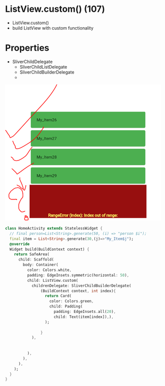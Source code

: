 # ListView.custom() (107)

- ListView.custom()
- build ListView with custom functionality

# Properties

- SliverChildDelegate
    - SliverChildListDelegate
    - SliverChildBuilderDelegate
    - 

![Untitled](ListView%20custom()%20(107)%202390a362949a4dcaa3e1750c2c3f7121/Untitled.png)

```dart
class HomeActivity extends StatelessWidget {
  // final person=List<String>.generate(50, (i) => "person $i");
  final item = List<String>.generate(30,(j)=>"My_Item$j");
  @override
  Widget build(BuildContext context) {
    return SafeArea(
      child: Scaffold(
        body: Container(
          color: Colors.white,
          padding: EdgeInsets.symmetric(horizontal: 50),
          child: ListView.custom(
            childrenDelegate: SliverChildBuilderDelegate(
                (BuildContext context, int index){
                  return Card(
                    color: Colors.green,
                    child: Padding(
                      padding: EdgeInsets.all(20),
                      child: Text(item[index]),),
                  );

                }
            ), 
            
            
          ),
        ),
      ),
    );
  }
}
```